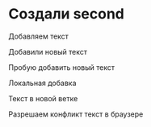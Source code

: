 ﻿# Создали second

Добавляем текст

Добавили новый текст

Пробую добавить новый текст

Локальная добавка

Текст в новой ветке

Разрешаем конфликт текст в браузере
